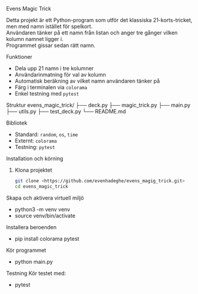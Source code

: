  Evens Magic Trick

Detta projekt är ett Python-program som utför det klassiska 21-korts-tricket, men med namn istället för spelkort.  
Användaren tänker på ett namn från listan och anger tre gånger vilken kolumn namnet ligger i.  
Programmet gissar sedan rätt namn.


Funktioner
- Dela upp 21 namn i tre kolumner
- Användarinmatning för val av kolumn
- Automatisk beräkning av vilket namn användaren tänker på
- Färg i terminalen via `colorama`
- Enkel testning med `pytest`

Struktur
evens_magic_trick/
├── deck.py
├── magic_trick.py
├── main.py
├── utils.py
├── test_deck.py
└── README.md

Bibliotek
- Standard: `random`, `os`, `time`
- Externt: `colorama`
- Testning: `pytest`

Installation och körning
1. Klona projektet  
   ```bash
   git clone <https://github.com/evenhadeghe/evens_magig_trick.git>
   cd evens_magic_trick

Skapa och aktivera virtuell miljö
- python3 -m venv venv
- source venv/bin/activate

Installera beroenden
- pip install colorama pytest

Kör programmet
- python main.py

Testning
Kör testet med:
- pytest